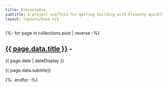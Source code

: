 ```yaml
---
title: EleventyOne
subtitle: A project scaffold for getting building with Eleventy quickly.
layout: layouts/base.njk
---
```



<div class="posts">
{%- for page in collections.post | reverse -%}
  <h2>
    <a href="{{ page.url }}">{{ page.data.title }}</a> -
  </h2>
  <time datetime="{{ page.date }}">{{ page.date | dateDisplay }}</time>
  <p>{{ page.data.subtitle}}</p>
{%- endfor -%}
</div>
